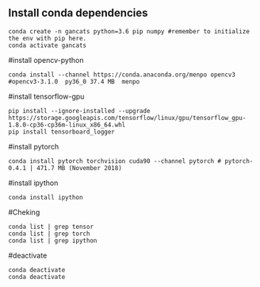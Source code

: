Install conda dependencies
---

```
conda create -n gancats python=3.6 pip numpy #remember to initialize the env with pip here.  
conda activate gancats
```

#install opencv-python
```
conda install --channel https://conda.anaconda.org/menpo opencv3 #opencv3-3.1.0  py36_0 37.4 MB  menpo
```

#install tensorflow-gpu
```
pip install --ignore-installed --upgrade https://storage.googleapis.com/tensorflow/linux/gpu/tensorflow_gpu-1.8.0-cp36-cp36m-linux_x86_64.whl
pip install tensorboard_logger
```

#install pytorch
```
conda install pytorch torchvision cuda90 --channel pytorch # pytorch-0.4.1 | 471.7 MB (November 2018)
```

#install ipython
```
conda install ipython
```


#Cheking 
```
conda list | grep tensor
conda list | grep torch
conda list | grep ipython
```


#deactivate
```
conda deactivate
conda deactivate
```



